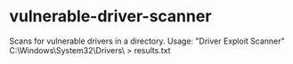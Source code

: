 # vulnerable-driver-scanner

Scans for vulnerable drivers in a directory.
Usage:
"Driver Exploit Scanner" C:\Windows\System32\Drivers\ > results.txt

